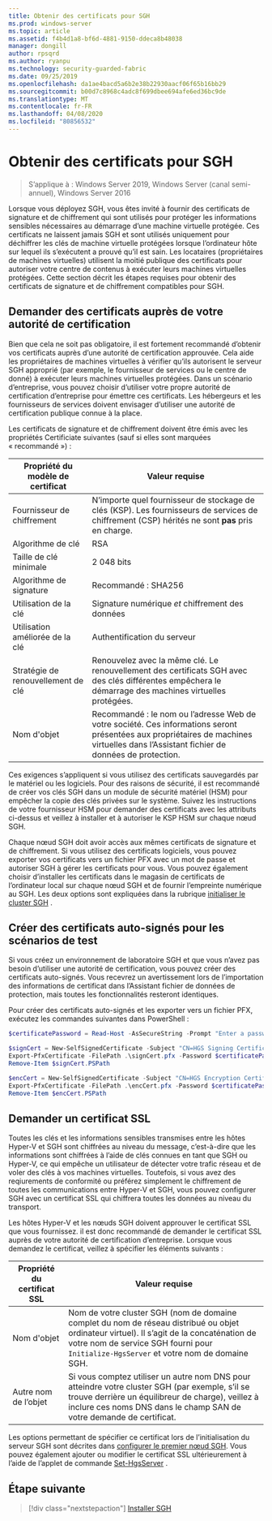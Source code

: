 ```yaml
---
title: Obtenir des certificats pour SGH
ms.prod: windows-server
ms.topic: article
ms.assetid: f4b4d1a8-bf6d-4881-9150-ddeca8b48038
manager: dongill
author: rpsqrd
ms.author: ryanpu
ms.technology: security-guarded-fabric
ms.date: 09/25/2019
ms.openlocfilehash: da1ae4bacd5a6b2e38b22930aacf06f65b16bb29
ms.sourcegitcommit: b00d7c8968c4adc8f699dbee694afe6ed36bc9de
ms.translationtype: MT
ms.contentlocale: fr-FR
ms.lasthandoff: 04/08/2020
ms.locfileid: "80856532"
---
```

# <a name="obtain-certificates-for-hgs"></a>Obtenir des certificats pour SGH

>S’applique à : Windows Server 2019, Windows Server (canal semi-annuel), Windows Server 2016

Lorsque vous déployez SGH, vous êtes invité à fournir des certificats de signature et de chiffrement qui sont utilisés pour protéger les informations sensibles nécessaires au démarrage d’une machine virtuelle protégée.
Ces certificats ne laissent jamais SGH et sont utilisés uniquement pour déchiffrer les clés de machine virtuelle protégées lorsque l’ordinateur hôte sur lequel ils s’exécutent a prouvé qu’il est sain.
Les locataires (propriétaires de machines virtuelles) utilisent la moitié publique des certificats pour autoriser votre centre de contenus à exécuter leurs machines virtuelles protégées.
Cette section décrit les étapes requises pour obtenir des certificats de signature et de chiffrement compatibles pour SGH.

## <a name="request-certificates-from-your-certificate-authority"></a>Demander des certificats auprès de votre autorité de certification

Bien que cela ne soit pas obligatoire, il est fortement recommandé d’obtenir vos certificats auprès d’une autorité de certification approuvée.
Cela aide les propriétaires de machines virtuelles à vérifier qu’ils autorisent le serveur SGH approprié (par exemple, le fournisseur de services ou le centre de donné) à exécuter leurs machines virtuelles protégées.
Dans un scénario d’entreprise, vous pouvez choisir d’utiliser votre propre autorité de certification d’entreprise pour émettre ces certificats.
Les hébergeurs et les fournisseurs de services doivent envisager d’utiliser une autorité de certification publique connue à la place.

Les certificats de signature et de chiffrement doivent être émis avec les propriétés Certificiate suivantes (sauf si elles sont marquées « recommandé ») :

Propriété du modèle de certificat | Valeur requise 
------------------------------|----------------
Fournisseur de chiffrement               | N’importe quel fournisseur de stockage de clés (KSP). Les fournisseurs de services de chiffrement (CSP) hérités ne sont **pas** pris en charge.
Algorithme de clé                 | RSA
Taille de clé minimale              | 2 048 bits
Algorithme de signature           | Recommandé : SHA256
Utilisation de la clé                     | Signature numérique *et* chiffrement des données
Utilisation améliorée de la clé            | Authentification du serveur
Stratégie de renouvellement de clé            | Renouvelez avec la même clé. Le renouvellement des certificats SGH avec des clés différentes empêchera le démarrage des machines virtuelles protégées.
Nom d'objet                  | Recommandé : le nom ou l’adresse Web de votre société. Ces informations seront présentées aux propriétaires de machines virtuelles dans l’Assistant fichier de données de protection.

Ces exigences s’appliquent si vous utilisez des certificats sauvegardés par le matériel ou les logiciels.
Pour des raisons de sécurité, il est recommandé de créer vos clés SGH dans un module de sécurité matériel (HSM) pour empêcher la copie des clés privées sur le système.
Suivez les instructions de votre fournisseur HSM pour demander des certificats avec les attributs ci-dessus et veillez à installer et à autoriser le KSP HSM sur chaque nœud SGH.

Chaque nœud SGH doit avoir accès aux mêmes certificats de signature et de chiffrement.
Si vous utilisez des certificats logiciels, vous pouvez exporter vos certificats vers un fichier PFX avec un mot de passe et autoriser SGH à gérer les certificats pour vous.
Vous pouvez également choisir d’installer les certificats dans le magasin de certificats de l’ordinateur local sur chaque nœud SGH et de fournir l’empreinte numérique au SGH.
Les deux options sont expliquées dans la rubrique [initialiser le cluster SGH](guarded-fabric-initialize-hgs.md) .

## <a name="create-self-signed-certificates-for-test-scenarios"></a>Créer des certificats auto-signés pour les scénarios de test

Si vous créez un environnement de laboratoire SGH et que vous n’avez pas besoin d’utiliser une autorité de certification, vous pouvez créer des certificats auto-signés.
Vous recevrez un avertissement lors de l’importation des informations de certificat dans l’Assistant fichier de données de protection, mais toutes les fonctionnalités resteront identiques.

Pour créer des certificats auto-signés et les exporter vers un fichier PFX, exécutez les commandes suivantes dans PowerShell :

```powershell
$certificatePassword = Read-Host -AsSecureString -Prompt "Enter a password for the PFX file"

$signCert = New-SelfSignedCertificate -Subject "CN=HGS Signing Certificate"
Export-PfxCertificate -FilePath .\signCert.pfx -Password $certificatePassword -Cert $signCert
Remove-Item $signCert.PSPath

$encCert = New-SelfSignedCertificate -Subject "CN=HGS Encryption Certificate"
Export-PfxCertificate -FilePath .\encCert.pfx -Password $certificatePassword -Cert $encCert
Remove-Item $encCert.PSPath
```

## <a name="request-an-ssl-certificate"></a>Demander un certificat SSL

Toutes les clés et les informations sensibles transmises entre les hôtes Hyper-V et SGH sont chiffrées au niveau du message, c’est-à-dire que les informations sont chiffrées à l’aide de clés connues en tant que SGH ou Hyper-V, ce qui empêche un utilisateur de détecter votre trafic réseau et de voler des clés à vos machines virtuelles.
Toutefois, si vous avez des reqiurements de conformité ou préférez simplement le chiffrement de toutes les communications entre Hyper-V et SGH, vous pouvez configurer SGH avec un certificat SSL qui chiffrera toutes les données au niveau du transport.

Les hôtes Hyper-V et les nœuds SGH doivent approuver le certificat SSL que vous fournissez. il est donc recommandé de demander le certificat SSL auprès de votre autorité de certification d’entreprise. Lorsque vous demandez le certificat, veillez à spécifier les éléments suivants :

Propriété du certificat SSL | Valeur requise
-------------------------|---------------
Nom d'objet             | Nom de votre cluster SGH (nom de domaine complet du nom de réseau distribué ou objet ordinateur virtuel). Il s’agit de la concaténation de votre nom de service SGH fourni pour `Initialize-HgsServer` et votre nom de domaine SGH.
Autre nom de l’objet | Si vous comptez utiliser un autre nom DNS pour atteindre votre cluster SGH (par exemple, s’il se trouve derrière un équilibreur de charge), veillez à inclure ces noms DNS dans le champ SAN de votre demande de certificat.

Les options permettant de spécifier ce certificat lors de l’initialisation du serveur SGH sont décrites dans [configurer le premier nœud SGH](guarded-fabric-initialize-hgs.md).
Vous pouvez également ajouter ou modifier le certificat SSL ultérieurement à l’aide de l’applet de commande [Set-HgsServer](https://docs.microsoft.com/powershell/module/hgsserver/set-hgsserver?view=win10-ps) .

## <a name="next-step"></a>Étape suivante

> [!div class="nextstepaction"]
> [Installer SGH](guarded-fabric-choose-where-to-install-hgs.md)